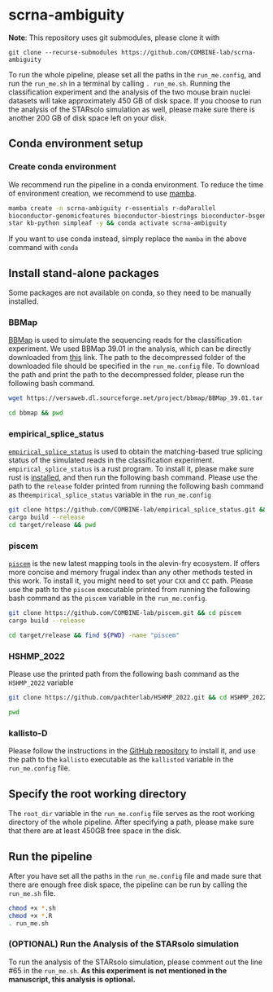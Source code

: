# scrna-ambiguity

**Note**: This repository uses git submodules, please clone it with

```{bash}
git clone --recurse-submodules https://github.com/COMBINE-lab/scrna-ambiguity
```

To run the whole pipeline, please set all the paths in the `run_me.config`, and run the `run_me.sh` in a terminal by calling `. run_me.sh`. Running the classification experiment and the analysis of the two mouse brain nuclei datasets  will take approximately 450 GB of disk space. If you choose to run the analysis of the STARsolo simulation as well, please make sure there is another 200 GB of disk space left on your disk.

## Conda environment setup

### Create conda environment
We recommend run the pipeline in a conda environment. To reduce the time of environment creation, we recommend to use [mamba](https://mamba.readthedocs.io/en/latest/installation.html). 

```sh
mamba create -n scrna-ambiguity r-essentials r-doParallel
bioconductor-genomicfeatures bioconductor-biostrings bioconductor-bsgenome 
star kb-python simpleaf -y && conda activate scrna-ambiguity
```

If you want to use conda instead, simply replace the `mamba` in the above command with `conda`

## Install stand-alone packages
Some packages are not available on conda, so they need to be manually installed.

### BBMap

[BBMap](https://github.com/BioInfoTools/BBMap) is used to simulate the sequencing reads for the classification experiment. We used BBMap 39.01 in the analysis, which can be directly downloaded from [this](https://versaweb.dl.sourceforge.net/project/bbmap/BBMap_39.01.tar.gz) link. The path to the decompressed folder of the downloaded file should be specified in the `run_me.config` file. To download the path and print the path to the decompressed folder, please run the following bash command.

```sh
wget https://versaweb.dl.sourceforge.net/project/bbmap/BBMap_39.01.tar.gz && tar -xzvf BBMap_39.01.tar.gz

cd bbmap && pwd

```

### empirical_splice_status

[`empirical_splice_status`](https://github.com/COMBINE-lab/empirical_splice_status) is used to obtain the matching-based true splicing status of the simulated reads in the classification experiment. `empirical_splice_status` is a rust program. To install it, please make sure rust is [installed](https://www.rust-lang.org/tools/install), and then run the following bash command. Please use the path to the `release` folder printed from running the following bash command as the`empirical_splice_status` variable in the `run_me.config`

```sh
git clone https://github.com/COMBINE-lab/empirical_splice_status.git && cd empirical_splice_status
cargo build --release
cd target/release && pwd

```

### piscem
[`piscem`](https://github.com/COMBINE-lab/piscem) is the new latest mapping tools in the alevin-fry ecosystem. If offers more concise and memory frugal index than any other methods tested in this work. To install it, you might need to set your `CXX` and `CC` path. Please use the path to the `piscem` executable printed from running the following bash command as the `piscem` variable in the `run_me.config`.

```sh
git clone https://github.com/COMBINE-lab/piscem.git && cd piscem
cargo build --release

cd target/release && find ${PWD} -name "piscem"
```

### HSHMP_2022
Please use the printed path from the following bash command as the `HSHMP_2022` variable

```sh
git clone https://github.com/pachterlab/HSHMP_2022.git && cd HSHMP_2022 && git checkout 03456b623f5c2bb12212b4745e3523cbba57b44c

pwd

```

### kallisto-D
Please follow the instructions in the [GitHub repository](https://github.com/pachterlab/kallisto-D) to install it, and use the path to the `kallisto` executable as the `kallistod` variable in the `run_me.config` file. 


## Specify the root working directory

The `root_dir` variable in the `run_me.config` file serves as the root working directory of the whole pipeline. After specifying a path, please make sure that there are at least 450GB free space in the disk.

## Run the pipeline

After you have set all the paths in the `run_me.config` file and made sure that there are enough free disk space, the pipeline can be run by calling the `run_me.sh` file. 

```sh
chmod +x *.sh
chmod +x *.R
. run_me.sh
```

### (OPTIONAL) Run the Analysis of the STARsolo simulation

To run the analysis of the STARsolo simulation, please comment out the line #65 in the `run_me.sh`. **As this experiment is not mentioned in the manuscript, this analysis is optional.** 










